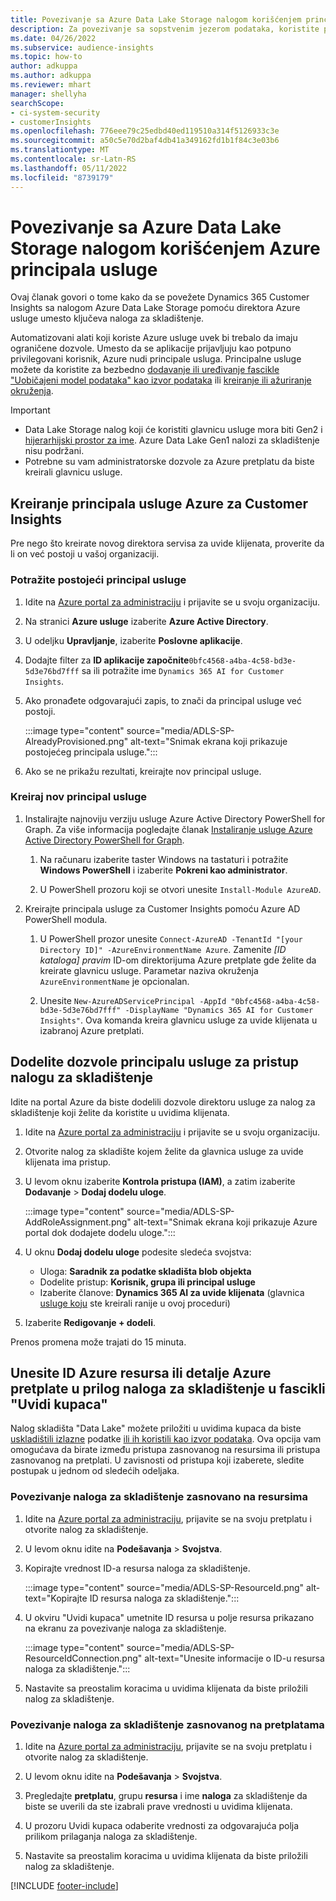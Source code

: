 ```yaml
---
title: Povezivanje sa Azure Data Lake Storage nalogom korišćenjem principala usluge
description: Za povezivanje sa sopstvenim jezerom podataka, koristite principala usluge Azure.
ms.date: 04/26/2022
ms.subservice: audience-insights
ms.topic: how-to
author: adkuppa
ms.author: adkuppa
ms.reviewer: mhart
manager: shellyha
searchScope:
- ci-system-security
- customerInsights
ms.openlocfilehash: 776eee79c25edbd40ed119510a314f5126933c3e
ms.sourcegitcommit: a50c5e70d2baf4db41a349162fd1b1f84c3e03b6
ms.translationtype: MT
ms.contentlocale: sr-Latn-RS
ms.lasthandoff: 05/11/2022
ms.locfileid: "8739179"
---
```

# <a name="connect-to-an-azure-data-lake-storage-account-by-using-an-azure-service-principal"></a>Povezivanje sa Azure Data Lake Storage nalogom korišćenjem Azure principala usluge

Ovaj članak govori o tome kako da se povežete Dynamics 365 Customer Insights sa nalogom Azure Data Lake Storage pomoću direktora Azure usluge umesto ključeva naloga za skladištenje. 

Automatizovani alati koji koriste Azure usluge uvek bi trebalo da imaju ograničene dozvole. Umesto da se aplikacije prijavljuju kao potpuno privilegovani korisnik, Azure nudi principale usluga. Principalne usluge možete da koristite za bezbedno [dodavanje ili uređivanje fascikle "Uobičajeni model podataka" kao izvor podataka](connect-common-data-model.md) ili [kreiranje ili ažuriranje okruženja](create-environment.md).

> [!IMPORTANT]
> - Data Lake Storage nalog koji će koristiti glavnicu usluge mora biti Gen2 i [hijerarhijski prostor za ime](/azure/storage/blobs/data-lake-storage-namespace). Azure Data Lake Gen1 nalozi za skladištenje nisu podržani.
> - Potrebne su vam administratorske dozvole za Azure pretplatu da biste kreirali glavnicu usluge.

## <a name="create-an-azure-service-principal-for-customer-insights"></a>Kreiranje principala usluge Azure za Customer Insights

Pre nego što kreirate novog direktora servisa za uvide klijenata, proverite da li on već postoji u vašoj organizaciji.

### <a name="look-for-an-existing-service-principal"></a>Potražite postojeći principal usluge

1. Idite na [Azure portal za administraciju](https://portal.azure.com) i prijavite se u svoju organizaciju.

2. Na stranici **Azure usluge** izaberite **Azure Active Directory**.

3. U odeljku **Upravljanje**, izaberite **Poslovne aplikacije**.

4. Dodajte filter za **ID aplikacije započnite**`0bfc4568-a4ba-4c58-bd3e-5d3e76bd7fff` sa ili potražite ime `Dynamics 365 AI for Customer Insights`.

5. Ako pronađete odgovarajući zapis, to znači da principal usluge već postoji. 
   
   :::image type="content" source="media/ADLS-SP-AlreadyProvisioned.png" alt-text="Snimak ekrana koji prikazuje postojećeg principala usluge.":::
   
6. Ako se ne prikažu rezultati, kreirajte nov principal usluge.

### <a name="create-a-new-service-principal"></a>Kreiraj nov principal usluge

1. Instalirajte najnoviju verziju usluge Azure Active Directory PowerShell for Graph. Za više informacija pogledajte članak [Instaliranje usluge Azure Active Directory PowerShell for Graph](/powershell/azure/active-directory/install-adv2).

   1. Na računaru izaberite taster Windows na tastaturi i potražite **Windows PowerShell** i izaberite **Pokreni kao administrator**.
   
   1. U PowerShell prozoru koji se otvori unesite `Install-Module AzureAD`.

2. Kreirajte principala usluge za Customer Insights pomoću Azure AD PowerShell modula.

   1. U PowerShell prozor unesite `Connect-AzureAD -TenantId "[your Directory ID]" -AzureEnvironmentName Azure`. Zamenite *[ID kataloga] pravim* ID-om direktorijuma Azure pretplate gde želite da kreirate glavnicu usluge. Parametar naziva okruženja `AzureEnvironmentName` je opcionalan.
  
   1. Unesite `New-AzureADServicePrincipal -AppId "0bfc4568-a4ba-4c58-bd3e-5d3e76bd7fff" -DisplayName "Dynamics 365 AI for Customer Insights"`. Ova komanda kreira glavnicu usluge za uvide klijenata u izabranoj Azure pretplati. 

## <a name="grant-permissions-to-the-service-principal-to-access-the-storage-account"></a>Dodelite dozvole principalu usluge za pristup nalogu za skladištenje

Idite na portal Azure da biste dodelili dozvole direktoru usluge za nalog za skladištenje koji želite da koristite u uvidima klijenata.

1. Idite na [Azure portal za administraciju](https://portal.azure.com) i prijavite se u svoju organizaciju.

1. Otvorite nalog za skladište kojem želite da glavnica usluge za uvide klijenata ima pristup.

1. U levom oknu izaberite **Kontrola pristupa (IAM)**, a zatim izaberite **Dodavanje** > **Dodaj dodelu uloge**.

   :::image type="content" source="media/ADLS-SP-AddRoleAssignment.png" alt-text="Snimak ekrana koji prikazuje Azure portal dok dodajete dodelu uloge.":::

1. U oknu **Dodaj dodelu uloge** podesite sledeća svojstva:
   - Uloga: **Saradnik za podatke skladišta blob objekta**
   - Dodelite pristup: **Korisnik, grupa ili principal usluge**
   - Izaberite članove: **Dynamics 365 AI za uvide klijenata** (glavnica [usluge koju](#create-a-new-service-principal) ste kreirali ranije u ovoj proceduri)

1.  Izaberite **Redigovanje + dodeli**.

Prenos promena može trajati do 15 minuta.

## <a name="enter-the-azure-resource-id-or-the-azure-subscription-details-in-the-storage-account-attachment-to-customer-insights"></a>Unesite ID Azure resursa ili detalje Azure pretplate u prilog naloga za skladištenje u fascikli "Uvidi kupaca"

Nalog skladišta "Data Lake" možete priložiti u uvidima kupaca da biste [uskladištili izlazne](manage-environments.md) podatke [ili ih koristili kao izvor podataka](connect-dataverse-managed-lake.md). Ova opcija vam omogućava da birate između pristupa zasnovanog na resursima ili pristupa zasnovanog na pretplati. U zavisnosti od pristupa koji izaberete, sledite postupak u jednom od sledećih odeljaka.

### <a name="resource-based-storage-account-connection"></a>Povezivanje naloga za skladištenje zasnovano na resursima

1. Idite na [Azure portal za administraciju](https://portal.azure.com), prijavite se na svoju pretplatu i otvorite nalog za skladištenje.

1. U levom oknu idite na **Podešavanja** > **Svojstva**.

1. Kopirajte vrednost ID-a resursa naloga za skladištenje.

   :::image type="content" source="media/ADLS-SP-ResourceId.png" alt-text="Kopirajte ID resursa naloga za skladištenje.":::

1. U okviru "Uvidi kupaca" umetnite ID resursa u polje resursa prikazano na ekranu za povezivanje naloga za skladištenje.

   :::image type="content" source="media/ADLS-SP-ResourceIdConnection.png" alt-text="Unesite informacije o ID-u resursa naloga za skladištenje.":::   

1. Nastavite sa preostalim koracima u uvidima klijenata da biste priložili nalog za skladištenje.

### <a name="subscription-based-storage-account-connection"></a>Povezivanje naloga za skladištenje zasnovanog na pretplatama

1. Idite na [Azure portal za administraciju](https://portal.azure.com), prijavite se na svoju pretplatu i otvorite nalog za skladištenje.

1. U levom oknu idite na **Podešavanja** > **Svojstva**.

1. Pregledajte **pretplatu**, grupu **resursa** i ime **naloga** za skladištenje da biste se uverili da ste izabrali prave vrednosti u uvidima klijenata.

1. U prozoru Uvidi kupaca odaberite vrednosti za odgovarajuća polja prilikom prilaganja naloga za skladištenje.

1. Nastavite sa preostalim koracima u uvidima klijenata da biste priložili nalog za skladištenje.


[!INCLUDE [footer-include](includes/footer-banner.md)]